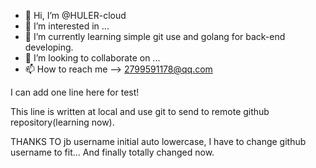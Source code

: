 - 👋 Hi, I’m @HULER-cloud
- 👀 I’m interested in ...
- 🌱 I’m currently learning simple git use and golang for back-end developing.
- 💞️ I’m looking to collaborate on ...
- 📫 How to reach me --> 2799591178@qq.com

<!---
HULER-cloud/HULER-cloud is a ✨ special ✨ repository because its `README.md` (this file) appears on your GitHub profile.
You can click the Preview link to take a look at your changes.
--->

I can add one line here for test!

This line is written at local and use git to send to remote github repository(learning now).

THANKS TO jb username initial auto lowercase, I have to change github username to fit... And finally totally changed now.
